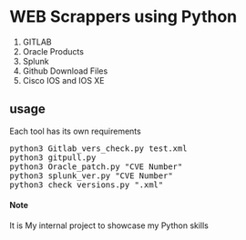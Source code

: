 
# WEB Scrappers using Python

1. GITLAB
2. Oracle Products
3. Splunk
4. Github Download Files 
5. Cisco IOS and IOS XE 
## usage

Each tool has its own requirements 
<pre>
python3 Gitlab_vers_check.py test.xml
python3 gitpull.py 
python3 Oracle_patch.py "CVE Number"
python3 splunk_ver.py "CVE Number"
python3 check_versions.py ".xml"
</pre>

#### Note

It is My internal project to showcase my Python skills 
